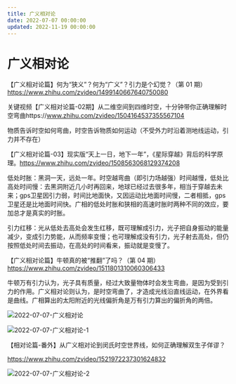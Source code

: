 ```yaml
---
title: 广义相对论
date: 2022-07-07 00:00:00
updated: 2022-11-19 00:00:00
---
```


# 广义相对论

【广义相对论篇】何为“狭义”？何为“广义”？引力是个幻觉？（第 01 期）https://www.zhihu.com/zvideo/1499140667640750080

关键视频【广义相对论篇-02期】从二维空间到四维时空，十分钟带你正确理解时空弯曲https://www.zhihu.com/zvideo/1504164537355567104

物质告诉时空如何弯曲，时空告诉物质如何运动（不受外力时沿着测地线运动，引力并不存在）

【广义相对论篇-03】现实版“天上一日，地下一年”，《星际穿越》背后的科学原理。https://www.zhihu.com/zvideo/1508563068129374208

低处时胀：黑洞一天，远处一年。时空越弯曲（即引力场越强）时间越慢，低处比高处时间慢：去黑洞附近几小时再回来，地球已经过去很多年，相当于穿越去未来；gps卫星因引力弱，时间比地面快，又因运动比地面时间慢，二者相抵，gps卫星还是比地面时间快。广相的低处时胀和狭相的高速时胀时两种不同的效应，要加总才是真实的时胀。

引力红移：光从低处去高处会发生红移，既可理解成引力，光子把自身振动的能量减少，变成引力势能，从而频率变慢；也可理解成没有引力，光子射去高处，但仍按照低处时间去振动，在高处的时间看来，振动就是变慢了。

【广义相对论篇】牛顿真的被“推翻”了吗？（第 04 期）https://www.zhihu.com/zvideo/1511801310060306433

牛顿万有引力认为，光子具有质量，经过大致量物体时会发生弯曲，是因为受到引力的作用。广义相对论则认为，是时空弯曲了，才造成光线沿直线运动，在外界看是曲线。广相算出的太阳附近的光线偏折角是万有引力算出的偏折角的两倍。

![2022-07-07-广义相对论](assets/2022-07-07-广义相对论.png)

![2022-07-07-广义相对论-1](assets/2022-07-07-广义相对论-1.png)

【相对论篇-番外】从广义相对论到闵氏时空世界线，如何正确理解双生子佯谬？

https://www.zhihu.com/zvideo/1521972237301624832

![2022-07-07-广义相对论-2](assets/2022-07-07-广义相对论-2.png)

